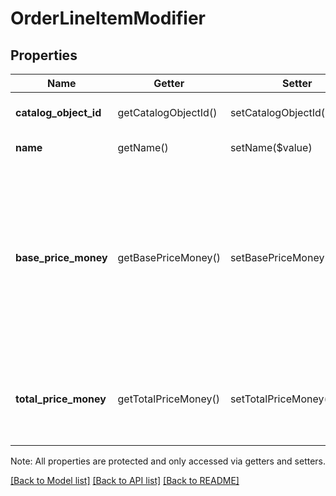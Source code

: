 # OrderLineItemModifier

## Properties
Name | Getter | Setter | Type | Description | Notes
------------ | ------------- | ------------- | ------------- | ------------- | -------------
**catalog_object_id** | getCatalogObjectId() | setCatalogObjectId($value) | **string** | The catalog object id referencing [CatalogModifier](#type-catalogmodifier). | [optional] 
**name** | getName() | setName($value) | **string** | The name of the item modifier. | [optional] 
**base_price_money** | getBasePriceMoney() | setBasePriceMoney($value) | [**\SquareConnect\Model\Money**](Money.md) | The base price for the modifier.  &#x60;base_price_money&#x60; is required for ad hoc modifiers. If both &#x60;catalog_object_id&#x60; and &#x60;base_price_money&#x60; are set, &#x60;base_price_money&#x60; will override the predefined [CatalogModifier](#type-catalogmodifier) price. | [optional] 
**total_price_money** | getTotalPriceMoney() | setTotalPriceMoney($value) | [**\SquareConnect\Model\Money**](Money.md) | The total price of the item modifier for its line item. This is the modifier&#39;s base_price_money multiplied by the line item&#39;s quantity. | [optional] 

Note: All properties are protected and only accessed via getters and setters.

[[Back to Model list]](../../README.md#documentation-for-models) [[Back to API list]](../../README.md#documentation-for-api-endpoints) [[Back to README]](../../README.md)

